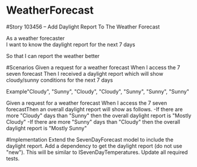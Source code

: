 # WeatherForecast
#Story 103456 – Add Daylight Report To The Weather Forecast

As a weather forecaster <br />
I want to know the daylight report for the next 7 days

So that I can report the weather better

#Scenarios
Given a request for a weather forecast
When I access the 7 seven forecast
Then I received a daylight report which will show cloudy/sunny conditions for the next 7 days

Example"Cloudy", "Sunny", "Cloudy", "Cloudy", "Sunny", "Sunny", "Sunny"

Given a request for a weather forecast
When I access the 7 seven forecastThen an overall daylight report will show as follows.
-If there are more "Cloudy" days than "Sunny" then the overall daylight report is "Mostly Cloudy"
-If there are more "Sunny" days than "Cloudy" then the overall daylight report is "Mostly Sunny"

#Implementation
Extend the SevenDayForecast model to include the daylight report.
Add a dependency to get the daylight report (do not use "new").
This will be similar to ISevenDayTemperatures.
Update all required tests.
